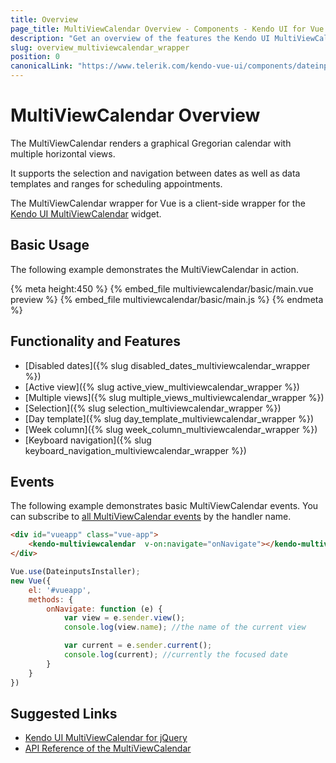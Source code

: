 ```yaml
---
title: Overview
page_title: MultiViewCalendar Overview - Components - Kendo UI for Vue
description: "Get an overview of the features the Kendo UI MultiViewCalendar wrapper for Vue delivers and use the component in Vue projects."
slug: overview_multiviewcalendar_wrapper
position: 0
canonicalLink: "https://www.telerik.com/kendo-vue-ui/components/dateinputs/multiview-calendar/"
---
```


<div><WrapperBanner></WrapperBanner></div>

# MultiViewCalendar Overview

The MultiViewCalendar renders a graphical Gregorian calendar with multiple horizontal views.

It supports the selection and navigation between dates as well as data templates and ranges for scheduling appointments.

The MultiViewCalendar wrapper for Vue is a client-side wrapper for the [Kendo UI MultiViewCalendar](https://docs.telerik.com/kendo-ui/api/javascript/ui/multiviewcalendar) widget.

<div data-component="StartFreeTrialSection"></div>

## Basic Usage

The following example demonstrates the MultiViewCalendar in action.

{% meta height:450 %}
{% embed_file multiviewcalendar/basic/main.vue preview %}
{% embed_file multiviewcalendar/basic/main.js %}
{% endmeta %}

## Functionality and Features

* [Disabled dates]({% slug disabled_dates_multiviewcalendar_wrapper %})
* [Active view]({% slug active_view_multiviewcalendar_wrapper %})
* [Multiple views]({% slug multiple_views_multiviewcalendar_wrapper %})
* [Selection]({% slug selection_multiviewcalendar_wrapper %})
* [Day template]({% slug day_template_multiviewcalendar_wrapper %})
* [Week column]({% slug week_column_multiviewcalendar_wrapper %})
* [Keyboard navigation]({% slug keyboard_navigation_multiviewcalendar_wrapper %})

## Events

The following example demonstrates basic MultiViewCalendar events. You can subscribe to [all MultiViewCalendar events](https://docs.telerik.com/kendo-ui/api/javascript/ui/multiviewcalendar#events) by the handler name.

```html
<div id="vueapp" class="vue-app">
    <kendo-multiviewcalendar  v-on:navigate="onNavigate"></kendo-multiviewcalendar>
</div>
```
```js
Vue.use(DateinputsInstaller);
new Vue({
	el: '#vueapp',
	methods: {
		onNavigate: function (e) {
			var view = e.sender.view();
			console.log(view.name); //the name of the current view

			var current = e.sender.current();
			console.log(current); //currently the focused date
		}
	}
})
```

## Suggested Links

* [Kendo UI MultiViewCalendar for jQuery](https://docs.telerik.com/kendo-ui/controls/scheduling/multiviewcalendar/overview)
* [API Reference of the MultiViewCalendar](https://docs.telerik.com/kendo-ui/api/javascript/ui/multiviewcalendar)
